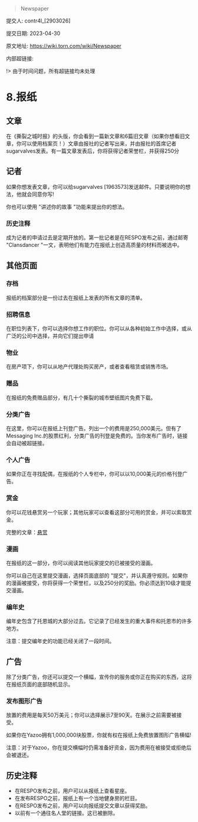 >  Newspaper

提交人: contr4l_[2903026]

提交日期: 2023-04-30

原文地址: https://wiki.torn.com/wiki/Newspaper

内部超链接:

!> 由于时间问题，所有超链接均未处理

# 8.报纸

## 文章

在《撕裂之城时报》的头版，你会看到一篇新文章和6篇旧文章（如果你想看旧文章，你可以使用档案页！）文章由报社的记者写出来，并由报社的首席记者sugarvalves发表。有一篇文章发表后，你将获得记者荣誉栏，并获得250分

## 记者

如果你想发表文章，你可以给sugarvalves [1963573]发送邮件。只要说明你的想法，他就会同意你写!

你也可以使用 "讲述你的故事 "功能来提出你的想法。

### 历史注释

成为记者的申请过去是定期开放的。第一批记者是在RESPO发布之前，通过邮寄 "Clansdancer "一文，表明他们有能力在报纸上创造高质量的材料而被选中。

## 其他页面

### 存档

报纸的档案部分是一份过去在报纸上发表的所有文章的清单。

### 招聘信息

在职位列表下，你可以选择你想工作的职位。你可以从各种初始工作中选择，或从广泛的公司中选择，并向它们提出申请

### 物业

在房产项下，你可以从地产代理处购买房产，或者查看租赁或销售市场。

### 赠品

在报纸的免费赠品部分，有几十个撕裂的城市壁纸图片免费下载。

### 分类广告

在这里，你可以在报纸上刊登广告。列出一个的费用是250,000美元。但有了Messaging Inc.的股票红利，分类广告的刊登是免费的。当你发布广告时，链接会自动被超链接。

### 个人广告

如果你正在寻找配偶，在报纸的个人专栏中，你可以以10,000美元的价格刊登广告。

### 赏金

你可以花钱悬赏另一个玩家；其他玩家可以查看这部分可用的赏金，并可以索取赏金。

完整的文章：[悬赏](bounty.md)

### 漫画

在报纸的这一部分，你可以阅读其他玩家提交的已被接受的漫画。

你可以自己在这里提交漫画，选择页面底部的 "提交"，并认真遵守规则。如果你的漫画被接受，你将获得一个荣誉栏，以及250分的奖励。你必须达到10级才能提交漫画。

### 编年史

编年史包含了托恩城的大部分过去。它记录了已经发生的重大事件和托恩市的许多地方。

注意：提交编年史的功能已经关闭了一段时间。

## 广告

除了分类广告，你还可以提交一个横幅，宣传你的服务或你正在购买的东西，这将在报纸页面的底部随机显示。

### 发布图形广告

放置的费用是每天50万美元；你可以选择展示7至90天。在展示之前需要被接受。

如果你在Yazoo拥有1,000,000块股票，你就有权在报纸上免费放置图形广告横幅!

注意：对于Yazoo，你在提交横幅时仍需准备好资金，因为费用在被接受或拒绝后会被退还。

## 历史注释

- 在RESPO发布之前，用户可以从报纸上查看星座。
- 在发布RESPO之前，报纸上有一个当地健身房的栏目。
- 在RESPO发布之前，用户可以向报纸提交文章以获得奖励。
- 以前有一个通往名人堂的链接。这已被删除。